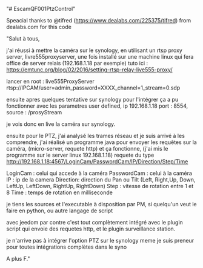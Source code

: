 "# EscamQF001PtzControl" 

Speacial thanks to @tifred (https://www.dealabs.com/225375/tifred) from dealabs.com for this code 

"Salut à tous,

j'ai réussi à mettre la caméra sur le synology, en utilisant un rtsp proxy server, livre555proxyserver, une fois installé sur une machine linux qui fera office de server relais (192.168.1.18 par exemple) tuto ici : https://emtunc.org/blog/02/2016/setting-rtsp-relay-live555-proxy/

lancer en root : live555ProxyServer rtsp://IPCAM/user=admin_password=XXXX_channel=1_stream=0.sdp

ensuite apres quelques tentative sur synology pour l'intégrer ça a pu fonctionner avec les parametres user defined, ip 192.168.1.18 port : 8554, source : /prosyStream

je vois donc en live la caméra sur synology.

ensuite pour le PTZ,
j'ai analysé les trames réseau et je suis arrivé à les comprendre, j'ai réalisé un programme java pour envoyer les requêtes sur la caméra, (micro-server, requete http) et ça fonctionne, (j'ai mis le programme sur le server linux 192.168.1.18)
requete du type
http://192.168.1.18:4567/LoginCam/PasswordCam/IP/Direction/Step/Time


LoginCam : celui qui accede à la caméra
PasswordCam : celui à la caméra
IP : ip de la camera
Direction: direction du Pan ou Tilt (Left, Right,Up, Down, LeftUp, LeftDown, RightUp, RightDown)
Step : vitesse de rotation entre 1 et 8
Time : temps de rotation en milliseconde

je tiens les sources et l'executable à disposition par PM,
si quelqu'un veut le faire en python, ou autre langage de script

avec jeedom par contre c'est tout complètement intégré avec le plugin script qui envoie des requetes http, et le plugin surveillance station.

je n'arrive pas à intégrer l'option PTZ sur le synology meme
je suis preneur pour toutes intégrations complètes dans le syno

A plus
F."